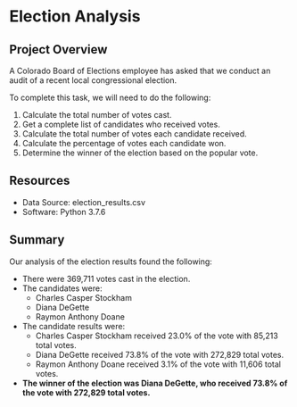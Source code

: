 # Election Analysis 

## Project Overview
A Colorado Board of Elections employee has asked that we conduct an audit of a recent local congressional election. 

To complete this task, we will need to do the following: 

1. Calculate the total number of votes cast. 
2. Get a complete list of candidates who received votes. 
3. Calculate the total number of votes each candidate received. 
4. Calculate the percentage of votes each candidate won. 
5. Determine the winner of the election based on the popular vote. 

## Resources
- Data Source: election_results.csv
- Software: Python 3.7.6

## Summary
Our analysis of the election results found the following: 
- There were 369,711 votes cast in the election.
- The candidates were: 
  - Charles Casper Stockham
  - Diana DeGette
  - Raymon Anthony Doane
- The candidate results were: 
  - Charles Casper Stockham received 23.0% of the vote with 85,213 total votes.
  - Diana DeGette received 73.8% of the vote with 272,829 total votes.
  - Raymon Anthony Doane received 3.1% of the vote with 11,606 total votes.
- **The winner of the election was Diana DeGette, who received 73.8% of the vote with 272,829 total votes.**
